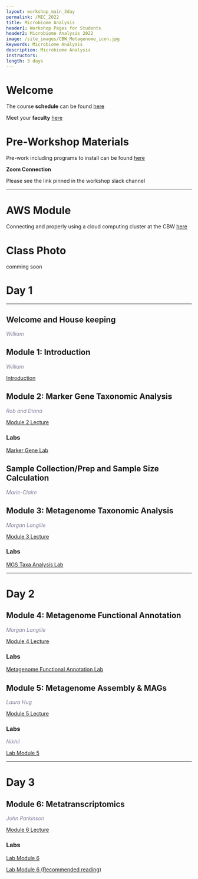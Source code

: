 ```yaml
---
layout: workshop_main_3day
permalink: /MIC_2022
title: Microbiome Analysis
header1: Workshop Pages for Students
header2: Microbiome Analysis 2022
image: /site_images/CBW_Metagenome_icon.jpg
keywords: Microbiome Analysis
description: Microbiome Analysis
instructors:
length: 3 days
---
```


# Welcome <a id="welcome"></a>

The course **schedule** can be found [here](https://bioinformaticsdotca.github.io/MIC_2022/MIC_2022_schedule)

Meet your **faculty** [here](https://drive.google.com/file/d/1DzG9Vr980R2g82RJUClMrIkaVZaOFZ1s/view?usp=sharins)

# Pre-Workshop Materials <a id="preworkshop"></a>

Pre-work including programs to install can be found [here](https://forms.gle/D9ZHvFyYBHjBTGB68)

**Zoom Connection** 

Please see the link pinned in the workshop slack channel

***

# AWS Module <a id="preworkshop"></a>

Connecting and properly using a cloud computing cluster at the CBW [here](https://github.com/bioinformaticsdotca/MIC_2022/blob/main/Logging%20into%20AWS.md)

# Class Photo

comming soon

# Day 1 <a id="day1"></a>

***

## Welcome and House keeping

*<font color="#827e9c"> William </font>*

## Module 1: Introduction

*<font color="#827e9c">William </font>* 

[Introduction](https://drive.google.com/file/d/1r1lFaED1KbV516jNx_TzouWnX1W8XMnx/view?usp=sharing)

## Module 2: Marker Gene Taxonomic Analysis

*<font color="#827e9c">Rob and Diana</font>*  

[Module 2 Lecture](https://drive.google.com/file/d/1OEB4wKVPYZVb73BSEucgM5IfBdVYvDmL/view?usp=sharing)

### Labs

[Marker Gene Lab](https://github.com/beiko-lab/CBW2021_Module2_16S_Analysis/wiki/MIC-Module-2-tutorial)

## Sample Collection/Prep and Sample Size Calculation 

*<font color="#827e9c">Marie-Claire</font>*  

## Module 3: Metagenome Taxonomic Analysis

*<font color="#827e9c">Morgan Langille</font>*  

[Module 3 Lecture](https://drive.google.com/file/d/1GPh_jm5xkMJ4O96BHzv1RbMu_BEKfr7F/view?usp=sharing)


### Labs
[MGS Taxa Analysis Lab](https://github.com/LangilleLab/microbiome_helper/wiki/Metagenomics-(taxonomic-annotation;-IMPACTT-2022))


***

# Day 2 <a id="day2"></a>

## Module 4: Metagenome Functional Annotation

*<font color="#827e9c">Morgan Langille</font>*  

[Module 4 Lecture](https://drive.google.com/file/d/1gp66bMxROKINW_n1tnjl_kBJnel0S-FQ/view?usp=sharing)

### Labs

[Metagenome Functional Annotation Lab](https://github.com/LangilleLab/microbiome_helper/wiki/Metagenomics-(functional-annotation;-IMPACTT-2022))

## Module 5: Metagenome Assembly & MAGs

*<font color="#827e9c">Laura Hug</font>*  

[Module 5 Lecture](https://drive.google.com/file/d/14h8MQUwoLiLKS8V0EgR4SQpFIo3LJPe6/view?usp=sharing)

### Labs

*<font color="#827e9c">Nikhil</font>*  

[Lab Module 5](https://github.com/nikhilg123/Module_5_metagenome_assembly-MAGs)


***

# Day 3 <a id="day2"></a>

## Module 6: Metatranscriptomics

*<font color="#827e9c">John Parkinson</font>*  

[Module 6 Lecture](https://drive.google.com/file/d/1IWrfrk_JFTgkdqMNKvumI14rMqhTEFft/view?usp=sharing)

### Labs

[Lab Module 6](https://bioinformaticsdotca.github.io/MIC_2022/Module6_Metatranscriptomics_Tutorial_MIC-2022)

[Lab Module 6 (Recommended reading)](https://doi.org/10.1101/2021.02.23.432558)


